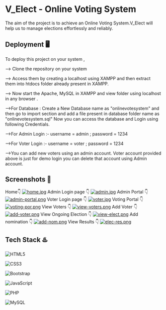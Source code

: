 
# V_Elect - Online Voting System

The aim of the project is to achieve an Online Voting System.V_Elect will help us to manage elections effortlessly and reliably.



## Deployment 🖥️

To deploy this project on your system , 

--> Clone the repository on your system  

--> Access them by creating a localhost using XAMPP and then extract them into htdocs folder already present in XAMPP.

--> Now start the Apache, MySQL in XAMPP and view folder using localhost in any browser .

-->For Database : Create a New Database name as "onlinevotesystem" and then go to import section and add a file present in database folder name as "onlinevotesystem.sql"
Now you can access the database and Login using following Credentials.

-->For Admin Login :- username = admin ; password = 1234

-->For Voter Login :- username = voter ; password = 1234

-->You can add new voters using an admin account. Voter account provided above is just for demo login you can delete that account using Admin account.


## Screenshots 📸

Home👇
[![home.jpg](https://i.postimg.cc/mrYHCqsP/home.jpg)](https://postimg.cc/06NjqVrv)
Admin Login page 👇
[![admin.jpg](https://i.postimg.cc/MG9zCb0s/admin.jpg)](https://postimg.cc/wtsKJNGJ)
Admin Portal 👇
[![admin-portal.png](https://i.postimg.cc/xTG8smZZ/admin-portal.png)](https://postimg.cc/SJsmRnkL)
Voter Login page 👇
[![voter.jpg](https://i.postimg.cc/tTVCFnP2/voter.jpg)](https://postimg.cc/N9BccMdH)
Voting Portal 👇
[![voting-por.png](https://i.postimg.cc/RhB9fsvZ/voting-por.png)](https://postimg.cc/R6XjxT3k)
View Voters 👇
[![view-voters.png](https://i.postimg.cc/QdHLBGcq/view-voters.png)](https://postimg.cc/yD4p5GQJ)
Add Voter 👇
[![add-voter.png](https://i.postimg.cc/XqHH3q16/add-voter.png)](https://postimg.cc/m19NyLGm)
View Ongoing Election 👇
[![view-elect.png](https://i.postimg.cc/sxXmnyj6/view-elect.png)](https://postimg.cc/r0B5mBtx)
Add nomination 👇
[![add-nom.png](https://i.postimg.cc/Hsr3XpPj/add-nom.png)](https://postimg.cc/tYHhHHbH)
View Results 👇
[![elec-res.png](https://i.postimg.cc/L8fTQxSp/elec-res.png)](https://postimg.cc/QF81HkV4)


## Tech Stack ♨️
![HTML5](https://img.shields.io/badge/html5-%23E34F26.svg?style=for-the-badge&logo=html5&logoColor=white)

![CSS3](https://img.shields.io/badge/css3-%231572B6.svg?style=for-the-badge&logo=css3&logoColor=white)

![Bootstrap](https://img.shields.io/badge/bootstrap-%238511FA.svg?style=for-the-badge&logo=bootstrap&logoColor=white)

![JavaScript](https://img.shields.io/badge/javascript-%23323330.svg?style=for-the-badge&logo=javascript&logoColor=%23F7DF1E)

![PHP](https://img.shields.io/badge/php-%23777BB4.svg?style=for-the-badge&logo=php&logoColor=white)

![MySQL](https://img.shields.io/badge/mysql-%2300f.svg?style=for-the-badge&logo=mysql&logoColor=white)
